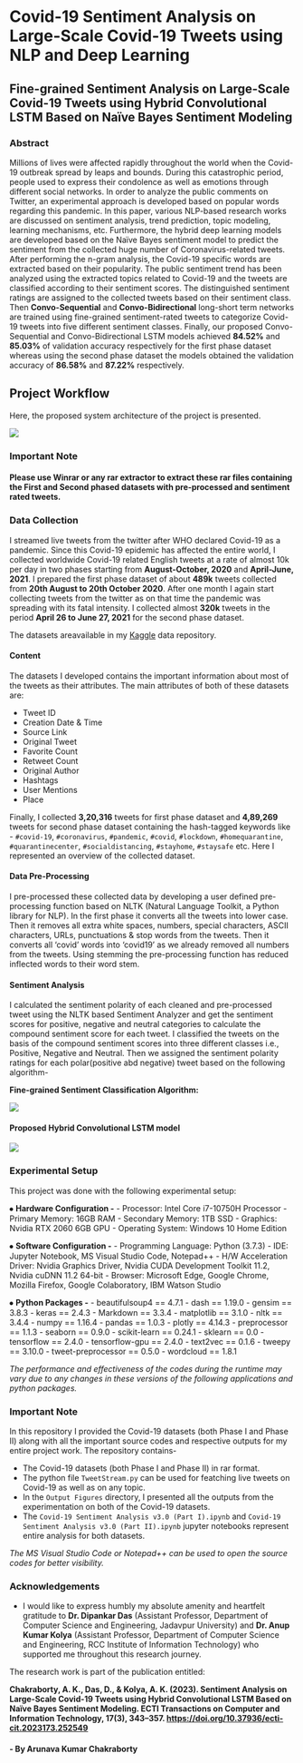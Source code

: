 # Covid-19 Sentiment Analysis on Large-Scale Covid-19 Tweets using NLP and Deep Learning

## Fine-grained Sentiment Analysis on Large-Scale Covid-19 Tweets using Hybrid Convolutional LSTM Based on Naïve Bayes Sentiment Modeling


### Abstract

Millions of lives were affected rapidly throughout the world when the Covid-19 outbreak spread by leaps and bounds. During this catastrophic period, people used to express their condolence as well as emotions through different social networks. In order to analyze the public comments on Twitter, an experimental approach is developed based on popular words regarding this pandemic. In this paper, various NLP-based research works are discussed on sentiment analysis, trend prediction, topic modeling, learning mechanisms, etc. Furthermore, the hybrid deep learning models are developed based on the Naïve Bayes sentiment model to predict the sentiment from the collected huge number of Coronavirus-related tweets. After performing the n-gram analysis, the Covid-19 specific words are extracted based on their popularity. The public sentiment trend has been analyzed using the extracted topics related to Covid-19 and the tweets are classified according to their sentiment scores. The distinguished sentiment ratings are assigned to the collected tweets based on their sentiment class. Then **Convo-Sequential** and **Convo-Bidirectional** long-short term networks are trained using fine-grained sentiment-rated tweets to categorize Covid-19 tweets into five different sentiment classes. Finally, our proposed Convo-Sequential and Convo-Bidirectional LSTM models achieved **84.52%** and **85.03%** of validation accuracy respectively for the first phase dataset whereas using the second phase dataset the models obtained the validation accuracy of **86.58%** and **87.22%** respectively.

## Project Workflow
Here, the proposed system architecture of the project is presented.

![](https://github.com/ArunavaKumar/Covid-19_Fine-grained_Sentiment_Analysis/blob/main/Images/Proposed%20Methodology.png)
                                 
### Important Note

#### Please use Winrar or any rar extractor to extract these rar files containing the First and Second phased datasets with pre-processed and sentiment rated tweets. 


### Data Collection

I streamed live tweets from the twitter after WHO declared Covid-19 as a pandemic. Since this Covid-19 epidemic has affected the entire world, I collected worldwide Covid-19 related English tweets at a rate of almost 10k per day in two phases starting from **August-October, 2020** and **April-June, 2021**. I prepared the first phase dataset of about **489k** tweets collected from **20th August to 20th October 2020**. After one month I again start collecting tweets from the twitter as on that time the pandemic was spreading with its fatal intensity. I collected almost **320k** tweets in the period **April 26 to June 27, 2021** for the second phase dataset.

The datasets areavailable in my [Kaggle](https://www.kaggle.com/datasets/arunavakrchakraborty/covid19-twitter-dataset) data repository.


#### Content

The datasets I developed contains the important information about most of the tweets as their attributes. The main attributes of both of these datasets are: 
- Tweet ID
- Creation Date & Time
- Source Link
- Original Tweet
- Favorite Count
- Retweet Count
- Original Author
- Hashtags
- User Mentions
- Place

Finally, I collected **3,20,316** tweets for first phase dataset and **4,89,269** tweets for second phase dataset containing the hash-tagged keywords like - `#covid-19`, `#coronavirus`, `#pandemic`, `#covid`, `#lockdown`, `#homequarantine`, `#quarantinecenter`, `#socialdistancing`, `#stayhome`, `#staysafe` etc. Here I represented an overview of the collected dataset.


#### Data Pre-Processing

I pre-processed these collected data by developing a user defined pre-processing function based on NLTK (Natural Language Toolkit, a Python library for NLP). In the first phase it converts all the tweets into lower case. Then it removes all extra white spaces, numbers, special characters, ASCII characters, URLs, punctuations & stop words from the tweets. Then it converts all ‘covid’ words into ‘covid19’ as we already removed all numbers from the tweets. Using stemming the pre-processing function has reduced inflected words to their word stem.


#### Sentiment Analysis

I calculated the sentiment polarity of each cleaned and pre-processed tweet using the NLTK based Sentiment Analyzer and get the sentiment scores for positive, negative and neutral categories to calculate the compound sentiment score for each tweet. I classified the tweets on the basis of the compound sentiment scores into three different classes i.e., Positive, Negative and Neutral. Then we assigned the sentiment polarity ratings for each polar(positive abd negative) tweet based on the following algorithm-

**Fine-grained Sentiment Classification Algorithm:**

![](https://github.com/ArunavaKumar/Covid-19_Fine-grained_Sentiment_Analysis/blob/main/Images/Fine-grained%20Classification.png)


#### Proposed Hybrid Convolutional LSTM model

![](https://github.com/ArunavaKumar/Covid-19_Fine-grained_Sentiment_Analysis/blob/main/Images/CNN%2BLSTM.png)

### Experimental Setup

This project was done with the following experimental setup:

⦁ **Hardware Configuration -** 
    - Processor: Intel Core i7-10750H Processor
    - Primary Memory: 16GB RAM
    - Secondary Memory: 1TB SSD
    - Graphics: Nvidia RTX 2060 6GB GPU
    - Operating System: Windows 10 Home Edition

⦁ **Software Configuration -** 
    - Programming Language: Python (3.7.3)
    - IDE: Jupyter Notebook, MS Visual Studio Code, Notepad++
    - H/W Acceleration Driver: Nvidia Graphics Driver, Nvidia CUDA Development Toolkit 11.2, Nvidia cuDNN 11.2 64-bit
    - Browser: Microsoft Edge, Google Chrome, Mozilla Firefox, Google Colaboratory, IBM Watson Studio

⦁ **Python Packages -** 
    - beautifulsoup4 == 4.7.1
    - dash == 1.19.0
    - gensim == 3.8.3
    - keras == 2.4.3
    - Markdown == 3.3.4
    - matplotlib == 3.1.0
    - nltk == 3.4.4
    - numpy == 1.16.4
    - pandas == 1.0.3
    - plotly == 4.14.3
    - preprocessor == 1.1.3
    - seaborn == 0.9.0
    - scikit-learn == 0.24.1
    - sklearn == 0.0
    - tensorflow == 2.4.0
    - tensorflow-gpu == 2.4.0
    - text2vec == 0.1.6
    - tweepy == 3.10.0
    - tweet-preprocessor == 0.5.0
    - wordcloud == 1.8.1

*The performance and effectiveness of the codes during the runtime may vary due to any changes in these versions of the following applications and python packages.*


### Important Note

In this repository I provided the Covid-19 datasets (both Phase I and Phase II) along with all the important source codes and respective outputs for my entire project work. The repository contains-
- The Covid-19 datasets (both Phase I and Phase II) in rar format.
- The python file `TweetStream.py` can be used for featching live tweets on Covid-19 as well as on any topic.
- In the `Output Figures` directory, I presented all the outputs from the experimentation on both of the Covid-19 datasets.
- The `Covid-19 Sentiment Analysis v3.0 (Part I).ipynb` and `Covid-19 Sentiment Analysis v3.0 (Part II).ipynb` jupyter notebooks represent entire analysis for both datasets.

*The MS Visual Studio Code or Notepad++ can be used to open the source codes for better visibility.*


### Acknowledgements

- I would like to express humbly my absolute amenity and heartfelt gratitude to **Dr. Dipankar Das** (Assistant Professor, Department of Computer Science and Engineering, Jadavpur University) and **Dr. Anup Kumar Kolya** (Assistant Professor, Department of Computer Science and Engineering, RCC Institute of Information Technology) who supported me throughout this research journey.


The research work is part of the publication entitled:

**Chakraborty, A. K., Das, D., & Kolya, A. K. (2023). Sentiment Analysis on Large-Scale Covid-19 Tweets using Hybrid Convolutional LSTM Based on Naïve Bayes Sentiment Modeling. ECTI Transactions on Computer and Information Technology, 17(3), 343–357. https://doi.org/10.37936/ecti-cit.2023173.252549**


#### - By Arunava Kumar Chakraborty
